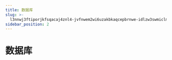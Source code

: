 ```yaml
---
title: 数据库
slug: >-
  l3nnwj3ftiporjkfsqacaj4znl4-jvfnwem2wi6uzakbkaqcepbrnwe-idlzw3swmiclmak1g13csfyhnwh-idlzw3
sidebar_position: 2
---
```



# 数据库

